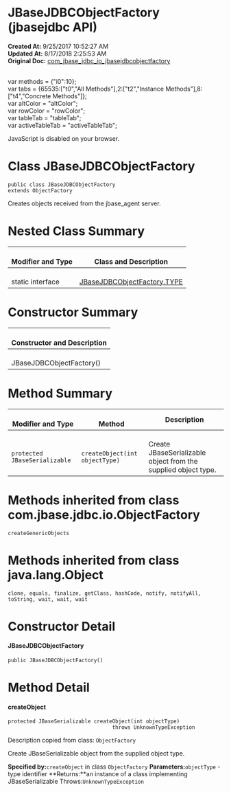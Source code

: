 # JBaseJDBCObjectFactory (jbasejdbc API)

**Created At:** 9/25/2017 10:52:27 AM  
**Updated At:** 8/17/2018 2:25:53 AM  
**Original Doc:** [com_jbase_jdbc_io_jbasejdbcobjectfactory](https://docs.jbase.com/39232-io/com_jbase_jdbc_io_jbasejdbcobjectfactory)  

<!--<br>    try {<br>        if (location.href.indexOf('is-external=true') == -1) {<br>            parent.document.title="JBaseJDBCObjectFactory (jbasejdbc   API)";<br>        }<br>    }<br>    catch(err) {<br>    }<br>//--><br>var methods = {"i0":10};<br>var tabs = {65535:["t0","All Methods"],2:["t2","Instance Methods"],8:["t4","Concrete Methods"]};<br>var altColor = "altColor";<br>var rowColor = "rowColor";<br>var tableTab = "tableTab";<br>var activeTableTab = "activeTableTab";
JavaScript is disabled on your browser.



# Class JBaseJDBCObjectFactory

```
public class JBaseJDBCObjectFactory
extends ObjectFactory
```

Creates objects received from the jbase\_agent server.



# Nested Class Summary


| <br>Modifier and Type<br> | <br>Class and Description<br> |
| --- | --- |
| <br>static interface<br> | <br>[JBaseJDBCObjectFactory.TYPE](./. "interface in com.jbase.jdbc.io")<br> |








# Constructor Summary


| <br>Constructor and Description<br> |
| --- |
| <br>JBaseJDBCObjectFactory()<br> |






# Method Summary


| <br>Modifier and Type<br> | <br>Method<br> | Description<br> |
| --- | --- | --- |
| <br>`protected JBaseSerializable`<br> | <br>`createObject(int objectType)`<br> | <br>Create JBaseSerializable object from the supplied object type.<br> |




# Methods inherited from class com.jbase.jdbc.io.ObjectFactory
`createGenericObjects`







# Methods inherited from class java.lang.Object
`clone, equals, finalize, getClass, hashCode, notify, notifyAll, toString, wait, wait, wait`

# Constructor Detail



#### **JBaseJDBCObjectFactory**

```
public JBaseJDBCObjectFactory()
```









# Method Detail

#### **createObject**

```
protected JBaseSerializable createObject(int objectType)
                                  throws UnknownTypeException
```



Description copied from class: `ObjectFactory`

Create JBaseSerializable object from the supplied object type.

**Specified by:**`createObject` in class `ObjectFactory`
**Parameters:**`objectType` - type identifier
**Returns:**an instance of a class implementing JBaseSerializable
Throws:`UnknownTypeException`



